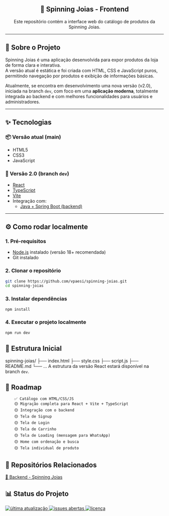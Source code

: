 <section align="center">

# 💎 Spinning Joias - Frontend

Este repositório contém a interface web do catálogo de produtos da Spinning Joias.

</section>

---

## 📌 Sobre o Projeto

Spinning Joias é uma aplicação desenvolvida para expor produtos da loja de forma clara e interativa.  
A versão atual é estática e foi criada com HTML, CSS e JavaScript puros, permitindo navegação por produtos e exibição de informações básicas.

Atualmente, se encontra em desenvolvimento uma nova versão (v2.0), iniciada na branch `dev`, com foco em uma **aplicação moderna**, totalmente integrada ao backend e com melhores funcionalidades para usuários e administradores.

---

## ✨ Tecnologias

### 📦 Versão atual (main)
- HTML5
- CSS3
- JavaScript

### 🚧 Versão 2.0 (branch `dev`)
- [React](https://react.dev/)
- [TypeScript](https://react.dev/learn/typescript)
- [Vite](https://vitejs.dev/)
- Integração com:
  - [Java + Spring Boot (backend)](https://github.com/vpaesi/spinning-joias-backend)

---

## ⚙️ Como rodar localmente

### 1. Pré-requisitos

- [Node.js](https://nodejs.org/) instalado (versão 18+ recomendada)
- Git instalado

### 2. Clonar o repositório

```bash
git clone https://github.com/vpaesi/spinning-joias.git
cd spinning-joias
```

### 3. Instalar dependências

```bash
npm install
```

### 4. Executar o projeto localmente

```bash
npm run dev
```

## 📁 Estrutura Inicial
spinning-joias/
├── index.html
├── style.css
├── script.js
├── README.md
└── ...
A estrutura da versão React estará disponível na branch ``dev``.

## 🚧 Roadmap
        ✅ Catálogo com HTML/CSS/JS
        🟡 Migração completa para React + Vite + TypeScript
        🟡 Integração com o backend
        🟡 Tela de Signup
        🟡 Tela de Login
        🟡 Tela de Carrinho
        🟡 Tela de Loading (mensagem para WhatsApp)
        🟡 Home com ordenação e busca
        🟡 Tela individual de produto

## 🔗 Repositórios Relacionados
[🔸 Backend - Spinning Joias](https://github.com/vpaesi/spinning-joias_backend)

## 📊 Status do Projeto
<p> <a href="https://github.com/vpaesi/spinning-joias/commits"> <img src="https://img.shields.io/github/last-commit/vpaesi/spinning-joias" alt="última atualização"/> </a> <a href="https://github.com/vpaesi/spinning-joias/issues/"> <img src="https://img.shields.io/github/issues/vpaesi/spinning-joias" alt="issues abertas" /> </a> <a href="https://github.com/vpaesi/spinning-joias/blob/main/LICENSE"> <img src="https://img.shields.io/github/license/vpaesi/spinning-joias" alt="licença" /> </a> </p>
